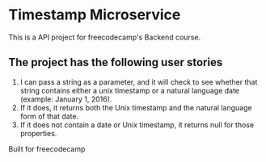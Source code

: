 # Timestamp Microservice

This is a API project for freecodecamp's Backend course.

## The project has the following user stories

1.  I can pass a string as a parameter, and it will check to see whether that string contains either a unix timestamp or a natural language date (example: January 1, 2016).
2.  If it does, it returns both the Unix timestamp and the natural language form of that date.
3.  If it does not contain a date or Unix timestamp, it returns null for those properties.

Built for freecodecamp
